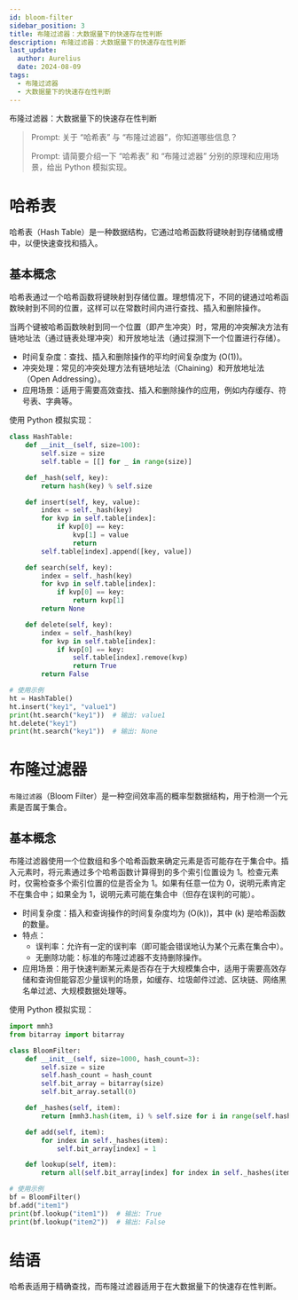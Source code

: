 ```yaml
---
id: bloom-filter
sidebar_position: 3
title: 布隆过滤器：大数据量下的快速存在性判断
description: 布隆过滤器：大数据量下的快速存在性判断
last_update:
  author: Aurelius
  date: 2024-08-09
tags:
  - 布隆过滤器
  - 大数据量下的快速存在性判断
---
```


布隆过滤器：大数据量下的快速存在性判断

> Prompt: 关于 “哈希表” 与 “布隆过滤器”，你知道哪些信息？
>
> Prompt: 请简要介绍一下 “哈希表” 和 “布隆过滤器” 分别的原理和应用场景，给出 Python 模拟实现。

# 哈希表

哈希表（Hash Table）是一种数据结构，它通过哈希函数将键映射到存储桶或槽中，以便快速查找和插入。

## 基本概念

哈希表通过一个哈希函数将键映射到存储位置。理想情况下，不同的键通过哈希函数映射到不同的位置，这样可以在常数时间内进行查找、插入和删除操作。

当两个键被哈希函数映射到同一个位置（即产生冲突）时，常用的冲突解决方法有链地址法（通过链表处理冲突）和开放地址法（通过探测下一个位置进行存储）。

- 时间复杂度：查找、插入和删除操作的平均时间复杂度为 \(O(1)\)。
- 冲突处理：常见的冲突处理方法有链地址法（Chaining）和开放地址法（Open Addressing）。
- 应用场景：适用于需要高效查找、插入和删除操作的应用，例如内存缓存、符号表、字典等。

使用 Python 模拟实现：

```python
class HashTable:
    def __init__(self, size=100):
        self.size = size
        self.table = [[] for _ in range(size)]

    def _hash(self, key):
        return hash(key) % self.size

    def insert(self, key, value):
        index = self._hash(key)
        for kvp in self.table[index]:
            if kvp[0] == key:
                kvp[1] = value
                return
        self.table[index].append([key, value])

    def search(self, key):
        index = self._hash(key)
        for kvp in self.table[index]:
            if kvp[0] == key:
                return kvp[1]
        return None

    def delete(self, key):
        index = self._hash(key)
        for kvp in self.table[index]:
            if kvp[0] == key:
                self.table[index].remove(kvp)
                return True
        return False

# 使用示例
ht = HashTable()
ht.insert("key1", "value1")
print(ht.search("key1"))  # 输出: value1
ht.delete("key1")
print(ht.search("key1"))  # 输出: None
```

# 布隆过滤器

`布隆过滤器`（Bloom Filter）是一种空间效率高的概率型数据结构，用于检测一个元素是否属于集合。

## 基本概念

布隆过滤器使用一个位数组和多个哈希函数来确定元素是否可能存在于集合中。插入元素时，将元素通过多个哈希函数计算得到的多个索引位置设为 1。检查元素时，仅需检查多个索引位置的位是否全为 1。如果有任意一位为 0，说明元素肯定不在集合中；如果全为 1，说明元素可能在集合中（但存在误判的可能）。

- 时间复杂度：插入和查询操作的时间复杂度均为 \(O(k)\)，其中 \(k\) 是哈希函数的数量。
- 特点：
  - 误判率：允许有一定的误判率（即可能会错误地认为某个元素在集合中）。
  - 无删除功能：标准的布隆过滤器不支持删除操作。
- 应用场景：用于快速判断某元素是否存在于大规模集合中，适用于需要高效存储和查询但能容忍少量误判的场景，如缓存、垃圾邮件过滤、区块链、网络黑名单过滤、大规模数据处理等。

使用 Python 模拟实现：

```python
import mmh3
from bitarray import bitarray

class BloomFilter:
    def __init__(self, size=1000, hash_count=3):
        self.size = size
        self.hash_count = hash_count
        self.bit_array = bitarray(size)
        self.bit_array.setall(0)

    def _hashes(self, item):
        return [mmh3.hash(item, i) % self.size for i in range(self.hash_count)]

    def add(self, item):
        for index in self._hashes(item):
            self.bit_array[index] = 1

    def lookup(self, item):
        return all(self.bit_array[index] for index in self._hashes(item))

# 使用示例
bf = BloomFilter()
bf.add("item1")
print(bf.lookup("item1"))  # 输出: True
print(bf.lookup("item2"))  # 输出: False
```

# 结语

哈希表适用于精确查找，而布隆过滤器适用于在大数据量下的快速存在性判断。
